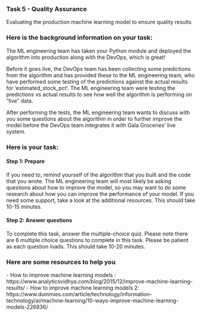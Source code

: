 <h3>Task 5 - Quality Assurance</h3>
Evaluating the production machine learning model to ensure quality results

<h3>Here is the background information on your task:</h3>
The ML engineering team has taken your Python module and deployed the algorithm into production along with the DevOps, which is great!

Before it goes live, the DevOps team has been collecting some predictions from the algorithm and has provided these to the ML engineering team, who have performed some 
testing of the predictions against the actual results for ‘estimated_stock_pct’. The ML engineering team were testing the predictions vs actual results to see how well 
the algorithm is performing on “live” data.

After performing the tests, the ML engineering team wants to discuss with you some questions about the algorithm in order to further improve the model before the 
DevOps team integrates it with Gala Groceries’ live system.

<h3>Here is your task:</h3>
<h4>Step 1: Prepare</h4>
If you need to, remind yourself of the algorithm that you built and the code that you wrote. The ML engineering team will most likely be asking questions about how 
to improve the model, so you may want to do some research about how you can improve the performance of your model. If you need some support, take a look at the 
additional resources. This should take 10-15 minutes.

<h4>Step 2: Answer questions</h4>
To complete this task, answer the multiple-choice quiz. Please note there are 6 multiple choice questions to complete in this task. Please be patient as each 
question loads. This should take 10-20 minutes.

<h3>Here are some resources to help you</h3>
 - How to improve machine learning models : https://www.analyticsvidhya.com/blog/2015/12/improve-machine-learning-results/
 - How to improve machine learning models 2:  https://www.dummies.com/article/technology/information-technology/ai/machine-learning/10-ways-improve-machine-learning-models-226836/
